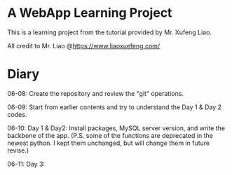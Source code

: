 # A WebApp Learning Project

This is a learning project from the tutorial provided by Mr. Xufeng Liao.

All credit to Mr. Liao @https://www.liaoxuefeng.com/

# Diary

06-08: Create the repository and review the "git" operations.

06-09: Start from earlier contents and try to understand the Day 1 & Day 2 codes.

06-10: Day 1 & Day2: Install packages, MySQL server version, and write the backbone of the app. (P.S. some of the functions are deprecated in the newest python. I kept them unchanged, but will change them in future revise.)

06-11: Day 3: 



